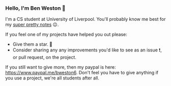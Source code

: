 ### Hello, I'm Ben Weston 👋
I'm a CS student at University of Liverpool. You'll probably know me best for my [super pretty notes](https://notes.bweston.uk) 😉.

If you feel one of my projects have helped you out please: 

* Give them a star.  🌟
* Consider sharing any any improvements you'd like to see as an issue ❗, or pull request, on the project. 

If you still want to give more, then my paypal is here: https://www.paypal.me/bweston6. Don't feel you have to give anything if you use a project, we're all students after all.
